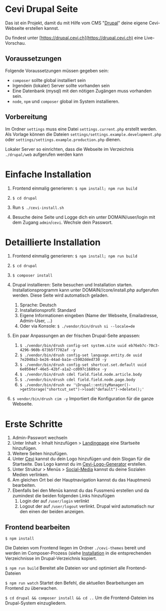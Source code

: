 # Cevi Drupal Seite

Das ist ein Projekt, damit du mit Hilfe vom CMS "[Drupal](https://drupal.org)" deine eigene Cevi-Webseite erstellen kannst.

Du findest unter [https://drupal.cevi.ch](https://drupal.cevi.ch) eine Live-Vorschau.

## Voraussetzungen

Folgende Voraussetzungen müssen gegeben sein:

- `composer` sollte global installiert sein
- Irgendein (lokaler) Server sollte vorhanden sein
- Eine Datenbank (mysql) mit den nötigen Zugängen muss vorhanden sein.
- `node`, `npm` und `composer` global im System installieren.

## Vorbereitung

Im Ordner `settings` muss eine Datei `settings.current.php` erstellt werden. Als Vorlage können die Dateien
`settings/settings.example.development.php` oder
`settings/settings.example.production.php`
dienen.

Lokaler Server so einrichten, dass die Webseite im Verzeichnis `./drupal/web` aufgerufen werden kann

# <a name="installation">Einfache Installation</a>

1) Frontend einmalig generieren: `$ npm install; npm run build`

1) `$ cd drupal`

1) Run `$ ./cevi-install.sh`
1) Besuche deine Seite und Logge dich ein unter DOMAIN/user/login mit dem Zugang `admin`/`cevi`. Wechsle dein Passwort.

# Detaillierte Installation

1) Frontend einmalig generieren: `$ npm install; npm run build`

1) `$ cd drupal`

1) `$ composer install`

1) Drupal installieren: Seite besuchen und Installation starten.
Installationsprogramm kann unter DOMAIN//core/install.php aufgerufen werden. Diese Seite wird automatisch geladen.
   
   1) Sprache: Deutsch
   1) Installationsprofil: Standard
   1) Eigene Informationen eingeben (Name der Webseite, Emailadresse, Admin-User, ...)
   1) Oder via Konsole: `$ ./vendor/bin/drush si --locale=de` 

1) Ein paar Anpassungen an der frischen Drupal-Seite anpassen:

   1) `$ ./vendor/bin/drush config-set system.site uuid eb76eb7c-70c3-4296-960b-673b5f7702af -y`
   1) `$ ./vendor/bin/drush config-set language.entity.de uuid 7e2040a3-be26-44ad-ba1e-c5902dded730 -y`
   1) `$ ./vendor/bin/drush config-set shortcut.set.default uuid 6e0504ef-46e5-42bf-a1a2-cd097c1689ce -y`
   1) `$ ./vendor/bin/drush cdel field.field.node.article.body`
   1) `$ ./vendor/bin/drush cdel field.field.node.page.body`
   1) `$ ./vendor/bin/drush ev '\Drupal::entityManager()->getStorage("shortcut_set")->load("default")->delete();'`

1) `$ vendor/bin/drush cim -y`
Importiert die Konfiguration für die ganze Webseite.
   
# Erste Schritte

1) Admin-Passwort wechseln
1) Unter Inhalt > Inhalt hinzufügen > [Landingpage](https://drupal.cevi.ch/node/add/landingpage) eine Startseite hinzufügen.
1) Weitere Seiten hinzufügen.
1) Unter [Cevi](https://drupal.cevi.ch/admin/cevi) kannst du dein Logo hinzufügen und dein Slogan für die Startseite. Das Logo kannst du im [Cevi-Logo-Generator](https://logo.cevi.ch) erstellen.
1) Unter Struktur > Menüs > [Social-Media](https://drupal.cevi.ch/admin/structure/menu/social-media-menu) kannst du deine Sozialen Medien verlinken.
1) Am gleichen Ort bei der Hauptnavigation kannst du das Hauptmenü bearbeiten.
1) Ebenfalls bei den Menüs kannst du das Fussmenü erstellen und da zumindest die beiden folgenden Links hinzufügen
   1) Login der auf `/user/login` verlinkt
   1) Logout der auf `/user/logout` verlinkt. Drupal wird automatisch nur den einen der beiden anzeigen.


## Frontend bearbeiten

`$ npm install`

Die Dateien vom Frontend liegen im Ordner `./cevi-themes` bereit und werden im Composer-Prozess (siehe [Installation](#installation) in die entsprechenden Verzeichnisse im Drupal-Verzeichnis kopiert.

`$ npm run build`
Bereitet alle Dateien vor und optimiert alle Frontend-Dateien

`$ npm run watch`
Startet den Befehl, die aktuellen Bearbeitungen am Frontend zu überwachen.

`$ cd drupal && composer install && cd ..`
Um die Frontend-Dateien ins Drupal-System einzugliedern.
